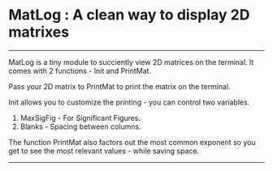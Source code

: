 # MatLog : A clean way to display 2D matrixes 

----------------------------------------------------------------------------------

MatLog is a tiny module to succiently view 2D matrices on the terminal. It comes with 2 functions - Init and PrintMat. 

Pass your 2D matrix to PrintMat to print the matrix on the terminal.

Init allows you to customize the printing - you can control two variables.

1) MaxSigFig - For Significant Figures.
2) Blanks    - Spacing between columns.

The function PrintMat also factors out the most common exponent so you get to see the most relevant values - while saving space. 

----------------------------------------------------------------------------------

